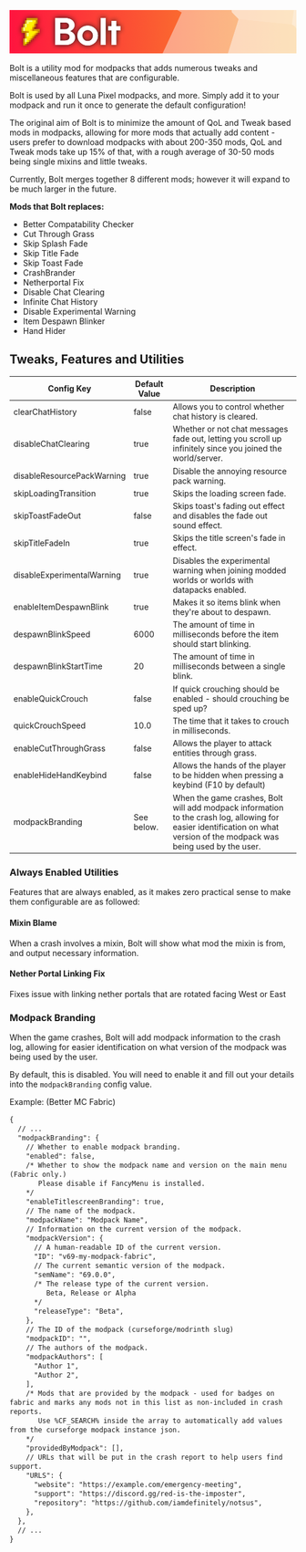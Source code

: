 ![](/banner.png)

Bolt is a utility mod for modpacks that adds numerous tweaks and miscellaneous features that are configurable.

Bolt is used by all Luna Pixel modpacks, and more. Simply add it to your modpack and run it once to generate the default configuration!

The original aim of Bolt is to minimize the amount of QoL and Tweak based mods in modpacks, allowing for more mods that actually add content - users prefer to download modpacks with about 200-350 mods, QoL and Tweak mods take up 15% of that, with a rough average of 30-50 mods being single mixins and little tweaks.

Currently, Bolt merges together 8 different mods; however it will expand to be much larger in the future.

**Mods that Bolt replaces:**

- Better Compatability Checker 
- Cut Through Grass
- Skip Splash Fade
- Skip Title Fade
- Skip Toast Fade
- CrashBrander
- Netherportal Fix
- Disable Chat Clearing
- Infinite Chat History
- Disable Experimental Warning 
- Item Despawn Blinker
- Hand Hider

## Tweaks, Features and Utilities

| __**Config Key**__| __**Default Value**__ | __**Description**__|
|-------------|-----------------------|----------------|
|clearChatHistory| false                 |Allows you to control whether chat history is cleared.|
|disableChatClearing| true                  |Whether or not chat messages fade out, letting you scroll up infinitely since you joined the world/server.|
|disableResourcePackWarning| true                  |Disable the annoying resource pack warning.|
|skipLoadingTransition| true                  |Skips the loading screen fade.|
|skipToastFadeOut| false                 |Skips toast's fading out effect and disables the fade out sound effect.|
|skipTitleFadeIn| true                  |Skips the title screen's fade in effect.|
|disableExperimentalWarning| true                  | Disables the experimental warning when joining modded worlds or worlds with datapacks enabled.|
|enableItemDespawnBlink| true                  |Makes it so items blink when they're about to despawn.|
|despawnBlinkSpeed| 6000                  |The amount of time in milliseconds before the item should start blinking.|
|despawnBlinkStartTime| 20                    |The amount of time in milliseconds between a single blink.|
|enableQuickCrouch| false                 |If quick crouching should be enabled - should crouching be sped up?|
|quickCrouchSpeed| 10.0                  |The time that it takes to crouch in milliseconds.|
|enableCutThroughGrass| false                 |Allows the player to attack entities through grass.|
|enableHideHandKeybind| false                 |Allows the hands of the player to be hidden when pressing a keybind (F10 by default)|
|modpackBranding| See below.            |When the game crashes, Bolt will add modpack information to the crash log, allowing for easier identification on what version of the modpack was being used by the user.|

### Always Enabled Utilities

Features that are always enabled, as it makes zero practical sense to make them configurable are as followed:

#### Mixin Blame

When a crash involves a mixin, Bolt will show what mod the mixin is from, and output necessary information.

#### Nether Portal Linking Fix

Fixes issue with linking nether portals that are rotated facing West or East

### Modpack Branding

When the game crashes, Bolt will add modpack information to the crash log, allowing for easier identification on what version of the modpack was being used by the user.

By default, this is disabled. You will need to enable it and fill out your details into the `modpackBranding` config value.

Example: (Better MC Fabric)

```json5
{
  // ...
  "modpackBranding": {
    // Whether to enable modpack branding.
    "enabled": false,
    /* Whether to show the modpack name and version on the main menu (Fabric only.) 
       Please disable if FancyMenu is installed.
    */
    "enableTitlescreenBranding": true,
    // The name of the modpack.
    "modpackName": "Modpack Name",
    // Information on the current version of the modpack.
    "modpackVersion": {
      // A human-readable ID of the current version.
      "ID": "v69-my-modpack-fabric",
      // The current semantic version of the modpack.
      "semName": "69.0.0",
      /* The release type of the current version.
         Beta, Release or Alpha
      */
      "releaseType": "Beta",
    },
    // The ID of the modpack (curseforge/modrinth slug)
    "modpackID": "",
    // The authors of the modpack.
    "modpackAuthors": [
      "Author 1",
      "Author 2",
    ],
    /* Mods that are provided by the modpack - used for badges on fabric and marks any mods not in this list as non-included in crash reports.
       Use %CF_SEARCH% inside the array to automatically add values from the curseforge modpack instance json.
    */
    "providedByModpack": [],
    // URLs that will be put in the crash report to help users find support.
    "URLS": {
      "website": "https://example.com/emergency-meeting",
      "support": "https://discord.gg/red-is-the-imposter",
      "repository": "https://github.com/iamdefinitely/notsus",
    },
  },
  // ...
}
```
